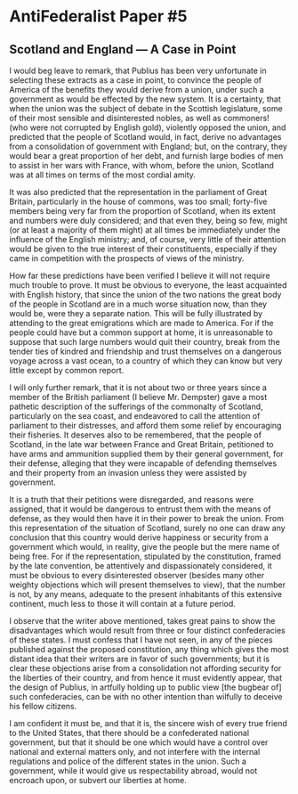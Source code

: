 # AntiFederalist Paper #5
## Scotland and England — A Case in Point
 

I would beg leave to remark, that Publius has been very unfortunate in selecting these extracts as a case in point, to convince the people of America of the benefits they would derive from a union, under such a government as would be effected by the new system. It is a certainty, that when the union was the subject of debate in the Scottish legislature, some of their most sensible and disinterested nobles, as well as commoners! (who were not corrupted by English gold), violently opposed the union, and predicted that the people of Scotland would, in fact, derive no advantages from a consolidation of government with England; but, on the contrary, they would bear a great proportion of her debt, and furnish large bodies of men to assist in her wars with France, with whom, before the union, Scotland was at all times on terms of the most cordial amity.

It was also predicted that the representation in the parliament of Great Britain, particularly in the house of commons, was too small; forty-five members being very far from the proportion of Scotland, when its extent and numbers were duly considered; and that even they, being so few, might (or at least a majority of them might) at all times be immediately under the influence of the English ministry; and, of course, very little of their attention would be given to the true interest of their constituents, especially if they came in competition with the prospects of views of the ministry.

How far these predictions have been verified I believe it will not require much trouble to prove. It must be obvious to everyone, the least acquainted with English history, that since the union of the two nations the great body of the people in Scotland are in a much worse situation now, than they would be, were they a separate nation. This will be fully illustrated by attending to the great emigrations which are made to America. For if the people could have but a common support at home, it is unreasonable to suppose that such large numbers would quit their country, break from the tender ties of kindred and friendship and trust themselves on a dangerous voyage across a vast ocean, to a country of which they can know but very little except by common report.

I will only further remark, that it is not about two or three years since a member of the British parliament (I believe Mr. Dempster) gave a most pathetic description of the sufferings of the commonalty of Scotland, particularly on the sea coast, and endeavored to call the attention of parliament to their distresses, and afford them some relief by encouraging their fisheries. It deserves also to be remembered, that the people of Scotland, in the late war between France and Great Britain, petitioned to have arms and ammunition supplied them by their general government, for their defense, alleging that they were incapable of defending themselves and their property from an invasion unless they were assisted by government.

It is a truth that their petitions were disregarded, and reasons were assigned, that it would be dangerous to entrust them with the means of defense, as they would then have it in their power to break the union. From this representation of the situation of Scotland, surely no one can draw any conclusion that this country would derive happiness or security from a government which would, in reality, give the people but the mere name of being free. For if the representation, stipulated by the constitution, framed by the late convention, be attentively and dispassionately considered, it must be obvious to every disinterested observer (besides many other weighty objections which will present themselves to view), that the number is not, by any means, adequate to the present inhabitants of this extensive continent, much less to those it will contain at a future period.

I observe that the writer above mentioned, takes great pains to show the disadvantages which would result from three or four distinct confederacies of these states. I must confess that I have not seen, in any of the pieces published against the proposed constitution, any thing which gives the most distant idea that their writers are in favor of such governments; but it is clear these objections arise from a consolidation not affording security for the liberties of their country, and from hence it must evidently appear, that the design of Publius, in artfully holding up to public view [the bugbear of] such confederacies, can be with no other intention than wilfully to deceive his fellow citizens.

I am confident it must be, and that it is, the sincere wish of every true friend to the United States, that there should be a confederated national government, but that it should be one which would have a control over national and external matters only, and not interfere with the internal regulations and police of the different states in the union. Such a government, while it would give us respectability abroad, would not encroach upon, or subvert our liberties at home.
